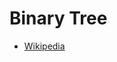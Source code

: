 # Binary Tree

- [Wikipedia](https://en.wikipedia.org/wiki/Binary_tree#Methods_for_storing_binary_trees)
